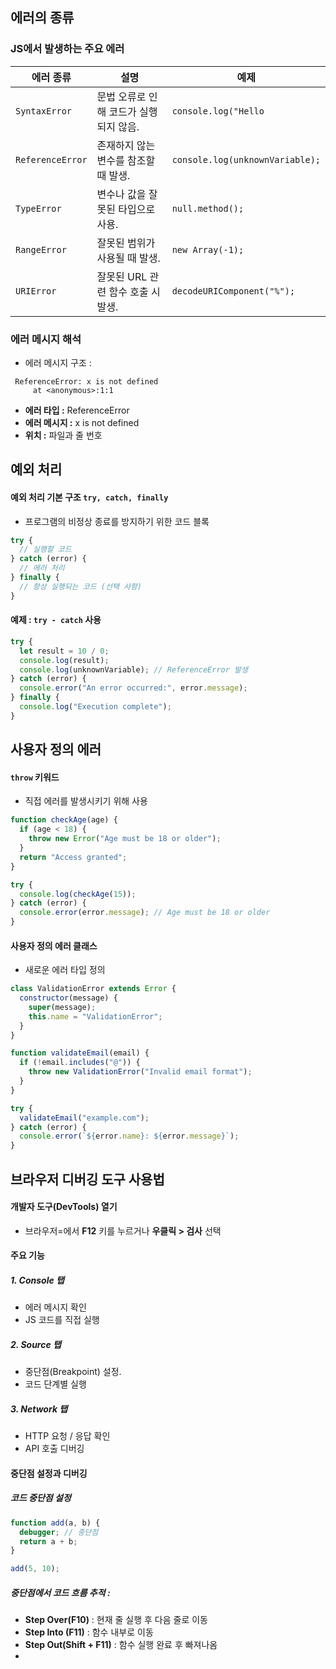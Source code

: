 
## 에러의 종류 
### JS에서 발생하는 주요 에러 
| 에러 종류 | 설명 | 예제 |
|----------------|----------------------------------------------|-----------------------------------| 
| `SyntaxError` | 문법 오류로 인해 코드가 실행되지 않음. | `console.log("Hello` |
| `ReferenceError` | 존재하지 않는 변수를 참조할 때 발생. | `console.log(unknownVariable);` |
| `TypeError` | 변수나 값을 잘못된 타입으로 사용. | `null.method();` |
| `RangeError` | 잘못된 범위가 사용될 때 발생. | `new Array(-1);` |
| `URIError` | 잘못된 URL 관련 함수 호출 시 발생. | `decodeURIComponent("%");` |

### 에러 메시지 해석 
- 에러 메시지 구조 :
``` vbnet
 ReferenceError: x is not defined 
	 at <anonymous>:1:1
```
- **에러 타입 :** ReferenceError
- **에러 메시지 :** x is not defined
- **위치 :** 파일과 줄 번호 



## 예외 처리 
#### 예외 처리 기본 구조 ```try, catch, finally```
- 프로그램의 비정상 종료를 방지하기 위한 코드 블록
```JavaScript
try {
  // 실행할 코드
} catch (error) {
  // 에러 처리
} finally {
  // 항상 실행되는 코드 (선택 사항)
}
```

#### 예제 : ```try - catch``` 사용
```JavaScript
try {
  let result = 10 / 0;
  console.log(result);
  console.log(unknownVariable); // ReferenceError 발생
} catch (error) {
  console.error("An error occurred:", error.message);
} finally {
  console.log("Execution complete");
}
```



## 사용자 정의 에러 
#### ```throw``` 키워드 
- 직접 에러를 발생시키기 위해 사용
```JavaScript
function checkAge(age) {
  if (age < 18) {
    throw new Error("Age must be 18 or older");
  }
  return "Access granted";
}

try {
  console.log(checkAge(15));
} catch (error) {
  console.error(error.message); // Age must be 18 or older
}
```

#### 사용자 정의 에러 클래스 
- 새로운 에러 타입 정의 
```JavaScript
class ValidationError extends Error {
  constructor(message) {
    super(message);
    this.name = "ValidationError";
  }
}

function validateEmail(email) {
  if (!email.includes("@")) {
    throw new ValidationError("Invalid email format");
  }
}

try {
  validateEmail("example.com");
} catch (error) {
  console.error(`${error.name}: ${error.message}`);
}
```



## 브라우저 디버깅 도구 사용법
#### 개발자 도구(DevTools) 열기 
- 브라우저=에서 **F12** 키를 누르거나 **우클릭 > 검사** 선택

#### 주요 기능 
##### 1. Console 탭 
- 에러 메시지 확인 
- JS 코드를 직접 실행 
##### 2. Source 탭
- 중단점(Breakpoint) 설정. 
- 코드 단계별 실행

##### 3. Network 탭 
- HTTP 요청 / 응답 확인
- API 호출 디버깅

#### 중단점 설정과 디버깅
##### 코드 중단점 설정 
```JavaScript
function add(a, b) {
  debugger; // 중단점
  return a + b;
}

add(5, 10);
```

##### 중단점에서 코드 흐름 추적 : 
- **Step Over(F10)** : 현재 줄 실행 후 다음 줄로 이동 
- **Step Into (F11)** : 함수 내부로 이동 
- **Step Out(Shift + F11)** : 함수 실행 완료 후 빠져나옴
- 